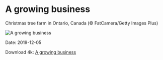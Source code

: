 # A growing business

Christmas tree farm in Ontario, Canada (© FatCamera/Getty Images Plus)

![A growing business](https://bing.com/th?id=OHR.CanadaTreeFarm_EN-US0267582990_UHD.jpg&rf=LaDigue_UHD.jpg&pid=hp&w=1024&h=576)

Date: 2019-12-05

Download 4k: [A growing business](https://bing.com/th?id=OHR.CanadaTreeFarm_EN-US0267582990_UHD.jpg&rf=LaDigue_UHD.jpg&pid=hp&w=3840&h=2160)

